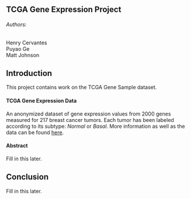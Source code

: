TCGA Gene Expression Project
----------------------------
###### Authors:
Henry Cervantes \
Puyao Ge \
Matt Johnson

Introduction
------------
This project contains work on the TCGA Gene Sample dataset. 

#### TCGA Gene Expression Data

An anonymized dataset of gene expression values from 2000 genes measured for 217 breast cancer tumors. Each tumor has been labeled according to its subtype: *Normal* or *Basal*. More information as well as the data can be found [here](https://www.cancer.gov/about-nci/organization/ccg/research/structural-genomics/tcga). 

#### Abstract

Fill in this later. 

Conclusion
----------
Fill in this later. 